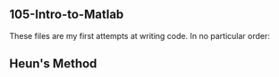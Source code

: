 105-Intro-to-Matlab
-------------------
These files are my first attempts at writing code.
In no particular order:

## Heun's Method
